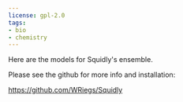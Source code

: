 ```yaml
---
license: gpl-2.0
tags:
- bio
- chemistry
---
```

Here are the models for Squidly's ensemble.

Please see the github for more info and installation:

https://github.com/WRiegs/Squidly